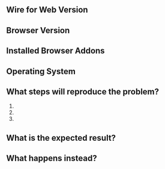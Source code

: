<!--- 
PLEASE NOTE:
If you have a feature request, then file it on: https://github.com/wireapp/wire/issues
--->

## Wire for Web Version
<!--- Can be found in the 3rd line of the source code of the page. -->

## Browser Version
<!--- Can be found on: http://whatsmyuseragent.org/ -->

## Installed Browser Addons
<!--- This helps us to find out if there are compatibility issues with addons -->

## Operating System

## What steps will reproduce the problem?
1.
2.
3.

## What is the expected result?


## What happens instead?

<!--- Please provide any additional information below. Attach a screenshot if
possible. -->

